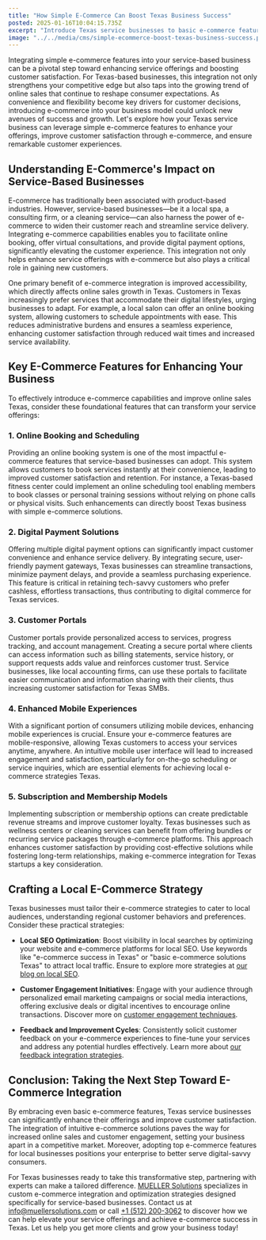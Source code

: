 ```yaml
---
title: "How Simple E-Commerce Can Boost Texas Business Success"
posted: 2025-01-16T10:04:15.735Z
excerpt: "Introduce Texas service businesses to basic e-commerce features that can enhance their service offerings and improve overall customer satisfaction."
image: "../../media/cms/simple-ecommerce-boost-texas-business-success.png"
---
```


Integrating simple e-commerce features into your service-based business can be a pivotal step toward enhancing service offerings and boosting customer satisfaction. For Texas-based businesses, this integration not only strengthens your competitive edge but also taps into the growing trend of online sales that continue to reshape consumer expectations. As convenience and flexibility become key drivers for customer decisions, introducing e-commerce into your business model could unlock new avenues of success and growth. Let's explore how your Texas service business can leverage simple e-commerce features to enhance your offerings, improve customer satisfaction through e-commerce, and ensure remarkable customer experiences.

## Understanding E-Commerce's Impact on Service-Based Businesses

E-commerce has traditionally been associated with product-based industries. However, service-based businesses—be it a local spa, a consulting firm, or a cleaning service—can also harness the power of e-commerce to widen their customer reach and streamline service delivery. Integrating e-commerce capabilities enables you to facilitate online booking, offer virtual consultations, and provide digital payment options, significantly elevating the customer experience. This integration not only helps enhance service offerings with e-commerce but also plays a critical role in gaining new customers.

One primary benefit of e-commerce integration is improved accessibility, which directly affects online sales growth in Texas. Customers in Texas increasingly prefer services that accommodate their digital lifestyles, urging businesses to adapt. For example, a local salon can offer an online booking system, allowing customers to schedule appointments with ease. This reduces administrative burdens and ensures a seamless experience, enhancing customer satisfaction through reduced wait times and increased service availability.

## Key E-Commerce Features for Enhancing Your Business

To effectively introduce e-commerce capabilities and improve online sales Texas, consider these foundational features that can transform your service offerings:

### 1. Online Booking and Scheduling

Providing an online booking system is one of the most impactful e-commerce features that service-based businesses can adopt. This system allows customers to book services instantly at their convenience, leading to improved customer satisfaction and retention. For instance, a Texas-based fitness center could implement an online scheduling tool enabling members to book classes or personal training sessions without relying on phone calls or physical visits. Such enhancements can directly boost Texas business with simple e-commerce solutions.

### 2. Digital Payment Solutions

Offering multiple digital payment options can significantly impact customer convenience and enhance service delivery. By integrating secure, user-friendly payment gateways, Texas businesses can streamline transactions, minimize payment delays, and provide a seamless purchasing experience. This feature is critical in retaining tech-savvy customers who prefer cashless, effortless transactions, thus contributing to digital commerce for Texas services.

### 3. Customer Portals

Customer portals provide personalized access to services, progress tracking, and account management. Creating a secure portal where clients can access information such as billing statements, service history, or support requests adds value and reinforces customer trust. Service businesses, like local accounting firms, can use these portals to facilitate easier communication and information sharing with their clients, thus increasing customer satisfaction for Texas SMBs.

### 4. Enhanced Mobile Experiences

With a significant portion of consumers utilizing mobile devices, enhancing mobile experiences is crucial. Ensure your e-commerce features are mobile-responsive, allowing Texas customers to access your services anytime, anywhere. An intuitive mobile user interface will lead to increased engagement and satisfaction, particularly for on-the-go scheduling or service inquiries, which are essential elements for achieving local e-commerce strategies Texas.

### 5. Subscription and Membership Models

Implementing subscription or membership options can create predictable revenue streams and improve customer loyalty. Texas businesses such as wellness centers or cleaning services can benefit from offering bundles or recurring service packages through e-commerce platforms. This approach enhances customer satisfaction by providing cost-effective solutions while fostering long-term relationships, making e-commerce integration for Texas startups a key consideration.

## Crafting a Local E-Commerce Strategy

Texas businesses must tailor their e-commerce strategies to cater to local audiences, understanding regional customer behaviors and preferences. Consider these practical strategies:

- **Local SEO Optimization**: Boost visibility in local searches by optimizing your website and e-commerce platforms for local SEO. Use keywords like "e-commerce success in Texas" or "basic e-commerce solutions Texas" to attract local traffic. Ensure to explore more strategies at [our blog on local SEO](https://mueller-solutions.dev/blog/local-seo-strategies).

- **Customer Engagement Initiatives**: Engage with your audience through personalized email marketing campaigns or social media interactions, offering exclusive deals or digital incentives to encourage online transactions. Discover more on [customer engagement techniques](https://mueller-solutions.dev/services/customer-engagement).

- **Feedback and Improvement Cycles**: Consistently solicit customer feedback on your e-commerce experiences to fine-tune your services and address any potential hurdles effectively. Learn more about [our feedback integration strategies](https://mueller-solutions.dev/blog/improvement-cycles).

## Conclusion: Taking the Next Step Toward E-Commerce Integration

By embracing even basic e-commerce features, Texas service businesses can significantly enhance their offerings and improve customer satisfaction. The integration of intuitive e-commerce solutions paves the way for increased online sales and customer engagement, setting your business apart in a competitive market. Moreover, adopting top e-commerce features for local businesses positions your enterprise to better serve digital-savvy consumers.

For Texas businesses ready to take this transformative step, partnering with experts can make a tailored difference. [MUELLER Solutions](https://mueller-solutions.dev/services/ecommerce-solutions) specializes in custom e-commerce integration and optimization strategies designed specifically for service-based businesses. Contact us at [info@muellersolutions.com](mailto:info@muellersolutions.com) or call [+1 (512) 200-3062](tel:+15122003062) to discover how we can help elevate your service offerings and achieve e-commerce success in Texas. Let us help you get more clients and grow your business today!